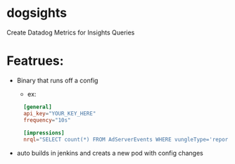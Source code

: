 # dogsights
Create Datadog Metrics for Insights Queries

# Featrues:

* Binary that runs off a config
  * ex:
  ```toml
    [general]
    api_key="YOUR_KEY_HERE"
    frequency="10s"
    
    [impressions]
    nrql="SELECT count(*) FROM AdServerEvents WHERE vungleType='reportAd'  since 2 hour ago  facet pub_app_id  LIMIT 20"
  ```
  
* auto builds in jenkins and creats a new pod with config changes

